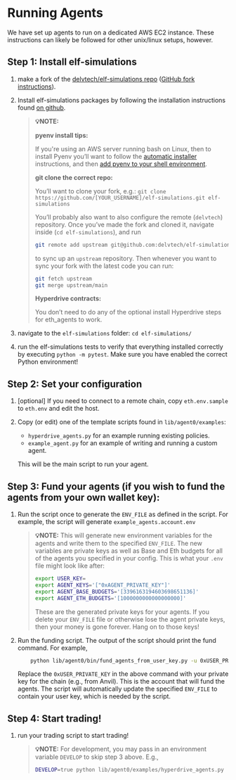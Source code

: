 # Running Agents

We have set up agents to run on a dedicated AWS EC2 instance.
These instructions can likely be followed for other unix/linux setups, however.

## Step 1: Install elf-simulations

1. make a fork of the [delvtech/elf-simulations repo](https://github.com/delvtech/elf-simulations) ([GitHub fork instructions](https://docs.github.com/en/get-started/quickstart/fork-a-repo?tool=webui&platform=mac)).

2. Install elf-simulations packages by following the installation instructions found [on github](https://github.com/delvtech/elf-simulations/blob/main/INSTALL.md).

    >**💡NOTE:**
    >
    >**pyenv install tips:**
    >
    >If you're using an AWS server running bash on Linux, then to install Pyenv you’ll want to follow the [automatic installer](https://github.com/pyenv/pyenv#automatic-installer) instructions, and then [add pyenv to your shell environment](https://github.com/pyenv/pyenv#set-up-your-shell-environment-for-pyenv).
    >
    >**git clone the correct repo:**
    >
    >You’ll want to clone your fork,
    >e.g.: `git clone https://github.com/[YOUR_USERNAME]/elf-simulations.git elf-simulations`
    >
    >You’ll probably also want to also configure the remote (`delvtech`) repository.
    >Once you’ve made the fork and cloned it, navigate inside (`cd elf-simulations`), and run
    >
    >```bash
    >git remote add upstream git@github.com:delvtech/elf-simulations.git
    >```
    >
    >to sync up an `upstream` repository.
    >Then whenever you want to sync your fork with the latest code you can run:
    >
    >```bash
    >git fetch upstream
    >git merge upstream/main
    >```
    >
    >**Hyperdrive contracts:**
    >
    >You don’t need to do any of the optional install Hyperdrive steps for eth_agents to work.
    >

3. navigate to the `elf-simulations` folder: `cd elf-simulations/`

4. run the elf-simulations tests to verify that everything installed correctly by executing `python -m pytest`. Make sure you have enabled the correct Python environment!

## Step 2: Set your configuration

1. [optional] If you need to connect to a remote chain, copy `eth.env.sample` to `eth.env` and edit the host.

2. Copy (or edit) one of the template scripts found in `lib/agent0/examples`:

    - `hyperdrive_agents.py` for an example running existing policies.
    - `example_agent.py` for an example of writing and running a custom agent.

   This will be the main script to run your agent.

## Step 3: Fund your agents (if you wish to fund the agents from your own wallet key):

1. Run the script once to generate the `ENV_FILE` as defined in the script. For example, the script will generate `example_agents.account.env`

    >**💡NOTE:**
    >This will generate new environment variables for the agents and write them to the specified `ENV_FILE`.
    >The new variables are private keys as well as Base and Eth budgets for all of the agents you specified in your config.
    >This is what your `.env` file might look like after:
    >
    >```bash
    >export USER_KEY=
    >export AGENT_KEYS='["0xAGENT_PRIVATE_KEY"]'
    >export AGENT_BASE_BUDGETS='[3396163194603698651136]'
    >export AGENT_ETH_BUDGETS='[1000000000000000000]'
    >```
    >
    >These are the generated private keys for your agents. If you delete your `ENV_FILE` file or otherwise lose the agent private keys, then your money is gone forever.
    >Hang on to those keys!
    >

2. Run the funding script. The output of the script should print the fund command. For example,
   ```bash
       python lib/agent0/bin/fund_agents_from_user_key.py -u 0xUSER_PRIVATE_KEY -f example_agents.accounts.env
   ```
   Replace the `0xUSER_PRIVATE_KEY` in the above command with your private key for the chain (e.g., from Anvil). This is the account that will fund the agents. The script will automatically update the specified `ENV_FILE` to contain your user key, which is needed by the script.


## Step 4: Start trading!

1. run your trading script to start trading!

    >**💡NOTE:**
    >For development, you may pass in an environment variable `DEVELOP` to skip step 3 above. E.g.,
    > ```bash
    > DEVELOP=true python lib/agent0/examples/hyperdrive_agents.py
    > ```
